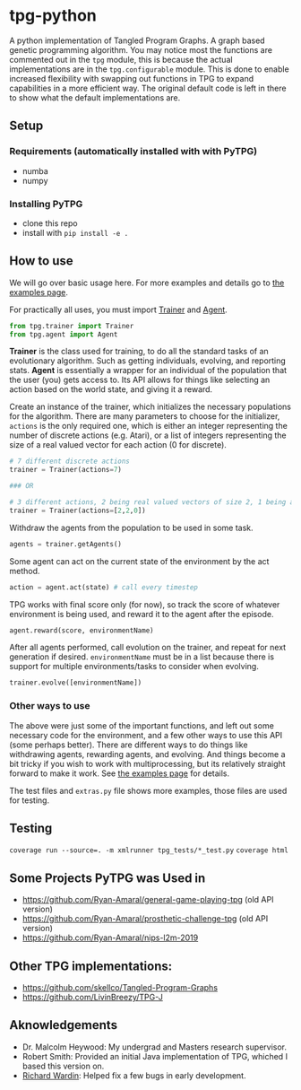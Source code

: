 # tpg-python
A python implementation of Tangled Program Graphs. A graph based genetic programming algorithm.
You may notice most the functions are commented out in the `tpg` module, this is because the actual implementations are in the `tpg.configurable` module.
This is done to enable increased flexibility with swapping out functions in TPG to expand capabilities in a more efficient way.
The original default code is left in there to show what the default implementations are.

## Setup

### Requirements (automatically installed with with PyTPG)
- numba
- numpy

### Installing PyTPG
- clone this repo
- install with `pip install -e .`

## How to use
We will go over basic usage here. For more examples and details go to [the examples page](./tpg_examples.ipynb).

For practically all uses, you must import [Trainer](./tpg/trainer.py) and [Agent](./tpg/agent.py).

```python
from tpg.trainer import Trainer
from tpg.agent import Agent
```

**Trainer** is the class used for training, to do all the standard tasks of an evolutionary algorithm.
Such as getting individuals, evolving, and reporting stats.
**Agent** is essentially a wrapper for an individual of the population that the user (you) gets access to.
Its API allows for things like selecting an action based on the world state, and giving it a reward.

Create an instance of the trainer, which initializes the necessary populations for the algorithm.
There are many parameters to choose for the initializer, `actions` is the only required one, which is either an integer representing the number of discrete actions (e.g. Atari), or a list of integers representing the size of a real valued vector for each action (0 for discrete).

```python
# 7 different discrete actions
trainer = Trainer(actions=7)

### OR

# 3 different actions, 2 being real valued vectors of size 2, 1 being a single discrete action
trainer = Trainer(actions=[2,2,0])
```

Withdraw the agents from the population to be used in some task.

```python
agents = trainer.getAgents()
```

Some agent can act on the current state of the environment by the act method.

```python
action = agent.act(state) # call every timestep
```

TPG works with final score only (for now), so track the score of whatever environment is being used, and reward it to the agent after the episode.

```python
agent.reward(score, environmentName)
```

After all agents performed, call evolution on the trainer, and repeat for next generation if desired. `environmentName` must be in a list because there is support for multiple environments/tasks to consider when evolving.

```python
trainer.evolve([environmentName])
```

### Other ways to use
The above were just some of the important functions, and left out some necessary code for the environment, and a few other ways to use this API (some perhaps better). There are different ways to do things like withdrawing agents, rewarding agents, and evolving. And things become a bit tricky if you wish to work with multiprocessing, but its relatively straight forward to make it work. See [the examples page](./tpg_examples.ipynb) for details.

The test files and `extras.py` file shows more examples, those files are used for testing.

## Testing
`coverage run --source=. -m xmlrunner tpg_tests/*_test.py`
`coverage html`

## Some Projects PyTPG was Used in
- https://github.com/Ryan-Amaral/general-game-playing-tpg (old API version)
- https://github.com/Ryan-Amaral/prosthetic-challenge-tpg (old API version)
- https://github.com/Ryan-Amaral/nips-l2m-2019

## Other TPG implementations:
- https://github.com/skellco/Tangled-Program-Graphs
- https://github.com/LivinBreezy/TPG-J

## Aknowledgements
- Dr. Malcolm Heywood: My undergrad and Masters research supervisor.
- Robert Smith: Provided an initial Java implementation of TPG, whiched I based this version on.
- [Richard Wardin](https://github.com/Shalmezad): Helped fix a few bugs in early development.
